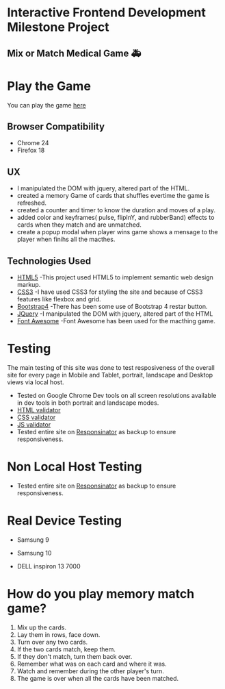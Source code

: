 # Interactive Frontend Development Milestone Project 


## Mix or Match Medical Game  :ambulance:

# Play the Game

You can play the game [here](https://jamaral14.github.io/interactive-frontend-development-milestone-project/) 


## Browser Compatibility

* Chrome 24
* Firefox 18

## UX

* I manipulated the DOM with jquery, altered part of the HTML.
* created a memory Game of cards that shuffles evertime the game is refreshed.
* created a counter and timer to know the duration and moves of a play.
* added color and keyframes( pulse, flipInY, and rubberBand) effects to cards when they match and are unmatched.
* create a popup modal when player wins game shows a mensage to the player when finihs all the macthes.


## Technologies Used 

* [HTML5](https://www.w3schools.com/html/html5_intro.asp)
-This project used HTML5 to implement semantic web design markup.
* [CSS3](https://www.w3schools.com/)
-I have used CSS3 for styling the site and because of CSS3 features like flexbox and grid.
* [Bootstrap4](https://getbootstrap.com/)
-There has been some use of Bootstrap 4 restar button.
* [JQuery](https://jquery.com/)
-I manipulated the DOM with jquery, altered part of the HTML
* [Font Awesome](https://fontawesome.com/icons?d=gallery)
-Font Awesome has been used for the macthing game.


# Testing

The main testing of this site was done to test resposiveness 
of the overall site for every page in Mobile and Tablet, portrait, landscape and Desktop views via local host.

- Tested on Google Chrome Dev tools on all screen resolutions available in dev tools in both portrait and landscape modes.
- [HTML validator](https://validator.w3.org/)
- [CSS validator](https://jigsaw.w3.org/css-validator/)
- [JS validator](https://codebeautify.org/jsvalidate)
- Tested entire site on [Responsinator](http://www.responsinator.com) as backup to ensure responsiveness.

# Non Local Host Testing

* Tested entire site on [Responsinator](http://www.responsinator.com) as backup to ensure responsiveness.

# Real Device Testing

* Samsung 9

* Samsung 10

* DELL inspiron 13 7000


# How do you play memory match game?

1. Mix up the cards.
2. Lay them in rows, face down.
3. Turn over any two cards.
4. If the two cards match, keep them.
5. If they don't match, turn them back over.
6. Remember what was on each card and where it was.
7. Watch and remember during the other player's turn.
8. The game is over when all the cards have been matched.





